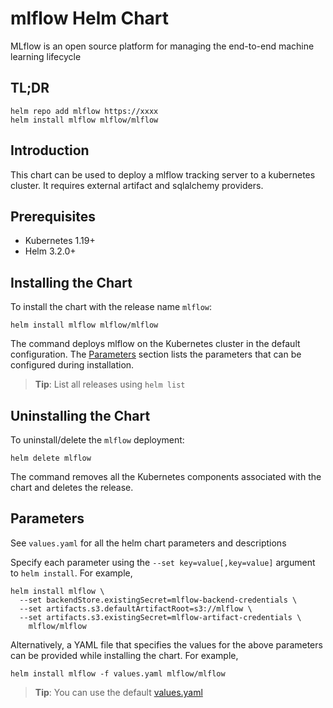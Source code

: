 # mlflow Helm Chart

MLflow is an open source platform for managing the end-to-end machine learning lifecycle

## TL;DR

```console
helm repo add mlflow https://xxxx
helm install mlflow mlflow/mlflow
```

## Introduction

This chart can be used to deploy a mlflow tracking server to a kubernetes cluster.
It requires external artifact and sqlalchemy providers. 

## Prerequisites

- Kubernetes 1.19+
- Helm 3.2.0+

## Installing the Chart

To install the chart with the release name `mlflow`:

```console
helm install mlflow mlflow/mlflow
```

The command deploys mlflow on the Kubernetes cluster in the default configuration. The [Parameters](#parameters) section lists the parameters that can be configured during installation.

> **Tip**: List all releases using `helm list`

## Uninstalling the Chart

To uninstall/delete the `mlflow` deployment:

```console
helm delete mlflow
```

The command removes all the Kubernetes components associated with the chart and deletes the release.

## Parameters

See `values.yaml` for all the helm chart parameters and descriptions

Specify each parameter using the `--set key=value[,key=value]` argument to `helm install`. For example,

```console
helm install mlflow \
  --set backendStore.existingSecret=mlflow-backend-credentials \
  --set artifacts.s3.defaultArtifactRoot=s3://mlflow \
  --set artifacts.s3.existingSecret=mlflow-artifact-credentials \
    mlflow/mlflow
```

Alternatively, a YAML file that specifies the values for the above parameters can be provided while installing the chart. For example,

```console
helm install mlflow -f values.yaml mlflow/mlflow
```

> **Tip**: You can use the default [values.yaml](values.yaml)
